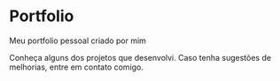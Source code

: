 # Portfolio
Meu portfolio pessoal criado por mim

Conheça alguns dos projetos que desenvolvi.
Caso tenha sugestões de melhorias, entre em contato comigo.
